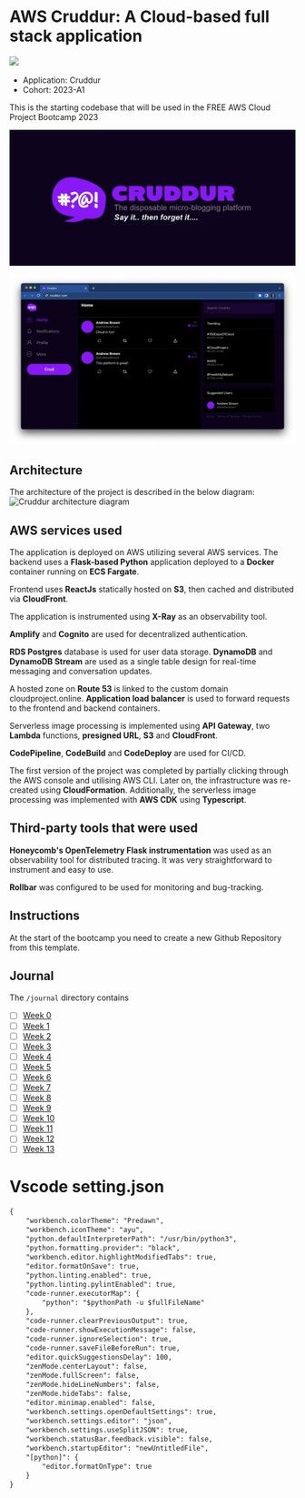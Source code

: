 # AWS Cruddur: A Cloud-based full stack application 

![](https://codebuild.us-east-1.amazonaws.com/badges?uuid=eyJlbmNyeXB0ZWREYXRhIjoiYlJ5MU1tNFMrc2dVQklIRm5PVDJTNUkvcmQ4c0RFRUg5dmhwUk1Nc3Q5dDVCeDVHVHhPbk5VRHoxQjRxSVNoWVFicnc5WExweFVjd3JzRWxLVGlMOWlRPSIsIml2UGFyYW1ldGVyU3BlYyI6IjJhdXc5cW5SNmV2eFoyOXkiLCJtYXRlcmlhbFNldFNlcmlhbCI6MX0%3D&branch=main)

- Application: Cruddur
- Cohort: 2023-A1

This is the starting codebase that will be used in the FREE AWS Cloud Project Bootcamp 2023

![Cruddur Graphic](_docs/assets/cruddur-banner.jpg)

![Cruddur Screenshot](_docs/assets/cruddur-screenshot.png)

## Architecture
The architecture of the project is described in the below diagram:
![Cruddur architecture diagram](https://github.com/HillaryUgwu/aws-cruddur/assets/29102246/d3af07e4-a2e1-4c7e-92e1-826c95055db1)

## AWS services used

The application is deployed on AWS utilizing several AWS services. The backend uses a **Flask-based Python** application deployed to a **Docker** container running on **ECS Fargate**.

Frontend uses **ReactJs** statically hosted on **S3**, then cached and distributed via **CloudFront**.

The application is instrumented using **X-Ray** as an observability tool. 

**Amplify** and **Cognito** are used for decentralized authentication.

**RDS Postgres** database is used for user data storage. **DynamoDB** and **DynamoDB Stream** are used as a single table design for real-time messaging and conversation updates.

A hosted zone on **Route 53** is linked to the custom domain cloudproject.online. **Application load balancer** is used to forward requests to the frontend and backend containers.  

Serverless image processing is implemented using **API Gateway**, two **Lambda** functions, **presigned URL**, **S3** and **CloudFront**.

**CodePipeline**, **CodeBuild** and **CodeDeploy** are used for CI/CD.

The first version of the project was completed by partially clicking through the AWS console and utilising AWS CLI. Later on, the infrastructure was re-created using **CloudFormation**. Additionally, the serverless image processing was implemented with **AWS CDK** using **Typescript**.  


## Third-party tools that were used

**Honeycomb's OpenTelemetry Flask instrumentation** was used as an observability tool for distributed tracing. It was very straightforward to instrument and easy to use.

**Rollbar** was configured to be used for monitoring and bug-tracking.

## Instructions

At the start of the bootcamp you need to create a new Github Repository from this template.

## Journal

The `/journal` directory contains

- [ ] [Week 0](journal/week0.md)
- [ ] [Week 1](journal/week1.md)
- [ ] [Week 2](journal/week2.md)
- [ ] [Week 3](journal/week3.md)
- [ ] [Week 4](journal/week4.md)
- [ ] [Week 5](journal/week5.md)
- [ ] [Week 6](journal/week6.md)
- [ ] [Week 7](journal/week7.md)
- [ ] [Week 8](journal/week8.md)
- [ ] [Week 9](journal/week9.md)
- [ ] [Week 10](journal/week10.md)
- [ ] [Week 11](journal/week11.md)
- [ ] [Week 12](journal/week12.md)
- [ ] [Week 13](journal/week13.md)

# Vscode setting.json
```
{
    "workbench.colorTheme": "Predawn",
    "workbench.iconTheme": "ayu",
    "python.defaultInterpreterPath": "/usr/bin/python3",
    "python.formatting.provider": "black",
    "workbench.editor.highlightModifiedTabs": true,
    "editor.formatOnSave": true,
    "python.linting.enabled": true,
    "python.linting.pylintEnabled": true,
    "code-runner.executorMap": {
        "python": "$pythonPath -u $fullFileName"
    },
    "code-runner.clearPreviousOutput": true,
    "code-runner.showExecutionMessage": false,
    "code-runner.ignoreSelection": true,
    "code-runner.saveFileBeforeRun": true,
    "editor.quickSuggestionsDelay": 100,
    "zenMode.centerLayout": false,
    "zenMode.fullScreen": false,
    "zenMode.hideLineNumbers": false,
    "zenMode.hideTabs": false,
    "editor.minimap.enabled": false,
    "workbench.settings.openDefaultSettings": true,
    "workbench.settings.editor": "json",
    "workbench.settings.useSplitJSON": true,
    "workbench.statusBar.feedback.visible": false,
    "workbench.startupEditor": "newUntitledFile",
    "[python]": {
        "editor.formatOnType": true
    }
}
```
